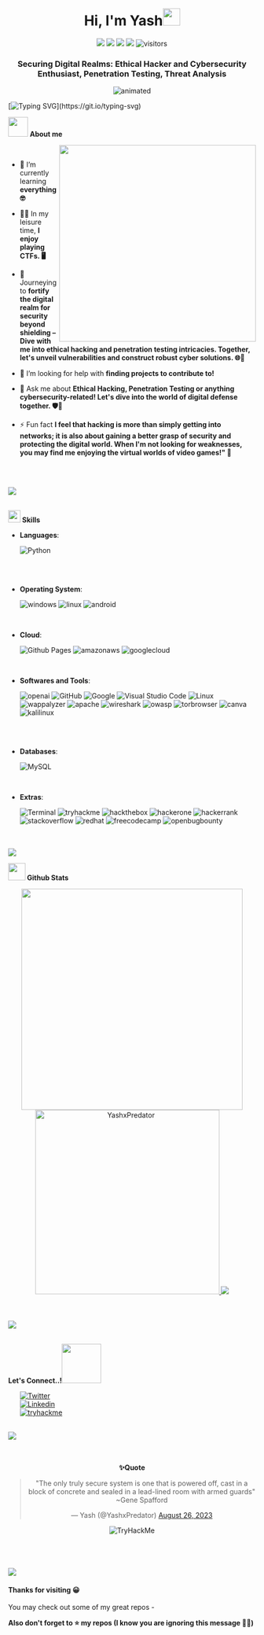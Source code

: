 <h1 align="center"><b>Hi, I'm Yash</b><img src="https://media.giphy.com/media/hvRJCLFzcasrR4ia7z/giphy.gif" width="35"></h1>
<p align="center">
    <a href="https://github.com/YashxPredator/YashxPredator"><img src="https://img.shields.io/badge/status-updating-brightgreen.svg"></a>
    <a href="https://github.com/python/cpython"><img src="https://img.shields.io/badge/Python-3.10-FF1493.svg"></a>  
    <a href="https://github.com/YashxPredator/YashxPredator/stargazers"><img src="https://img.shields.io/github/stars/YashxPredator/YashxPredator.svg"></a>
    <a href="https://github.com/YashxPredator/YashxPredator/network/members"><img src="https://img.shields.io/github/forks/YashxPredator/YashxPredator.svg?color=blue"></a>
    <img src="https://visitor-badge.laobi.icu/badge?page_id=YashxPredator.YashxPredator" alt="visitors"/>
<h3 align="center">Securing Digital Realms: Ethical Hacker and Cybersecurity Enthusiast, Penetration Testing, Threat Analysis</h3>

</p>  
<p align="center">
  <img src="https://wallpaperaccess.com/full/3166727.jpg" alt="animated" />
</p>

<!--   my-ticker --> 

[![Typing SVG](https://readme-typing-svg.herokuapp.com?color=%2336BCF7&center=true&vCenter=false&width=1000&lines=Hi+there+👋,+I+am+Yash;+Welcome+to+My+Profile!)](https://git.io/typing-svg)

<picture><img src = "https://www.icegif.com/wp-content/uploads/2022/12/icegif-498.gif" width = 40px></picture> **About me**

<picture> <img align="right" src="https://media.tenor.com/58XUFFpP-a0AAAAC/cyber.gif" width = 400px></picture>

<br>


- 🌱 I’m currently learning **everything 🤓**

- 👨‍💻 In my leisure time, **I enjoy playing CTFs. 🖥️**

- 🔭 Journeying to **fortify the digital realm for security beyond shielding – Dive with me into ethical hacking and penetration testing intricacies. Together, let's unveil vulnerabilities and construct robust cyber solutions. 🌐🚀**

- 🤝 I’m looking for help with **finding projects to contribute to!**

- 💬 Ask me about **Ethical Hacking, Penetration Testing or anything cybersecurity-related! Let's dive into the world of digital defense together. 🛡️🔐**

- ⚡ Fun fact **I feel that hacking is more than simply getting into networks; it is also about gaining a better grasp of security and protecting the digital world. When I'm not looking for weaknesses, you may find me enjoying the virtual worlds of video games!" 💫**

<br><br>

<img src="https://user-images.githubusercontent.com/73097560/115834477-dbab4500-a447-11eb-908a-139a6edaec5c.gif"><br><br>

<img src="https://media2.giphy.com/media/QssGEmpkyEOhBCb7e1/giphy.gif?cid=ecf05e47a0n3gi1bfqntqmob8g9aid1oyj2wr3ds3mg700bl&rid=giphy.gif" width ="25"><b> Skills</b>
<br>

<p align="center">

- **Languages**:
    
    ![Python](https://img.shields.io/badge/Python%20-%2314354C.svg?style=for-the-badge&logo=python&logoColor=white)

<br>

<br>

<p align="center">

- **Operating System**:
    
    ![windows](https://img.shields.io/badge/windows-0078D4?style=for-the-badge&logo=windows&logoColor=white)
    ![linux](https://img.shields.io/badge/linux-FCC624.svg?&style=for-the-badge&logo=linux&logoColor=white)
    ![android](https://img.shields.io/badge/android-3DDC84.svg?&style=for-the-badge&logo=android&logoColor=white)

<br>

- **Cloud**:

    ![Github Pages](https://img.shields.io/badge/GitHub%20Pages-%23327FC7.svg?style=for-the-badge&logo=github&logoColor=white)
    ![amazonaws](https://img.shields.io/badge/amazon-232F3E?style=for-the-badge&logo=amazonaws&logoColor=white)
    ![googlecloud](https://img.shields.io/badge/google-4285F4?style=for-the-badge&logo=googlecloud&logoColor=white)
  
<br>

- **Softwares and Tools**:

    ![openai](https://img.shields.io/badge/openai-412991.svg?style=for-the-badge&logo=openai&logoColor=white)
    ![GitHub](https://img.shields.io/badge/github-%23121011.svg?style=for-the-badge&logo=github&logoColor=white)
    ![Google](https://img.shields.io/badge/google-%234285F4.svg?style=for-the-badge&logo=google&logoColor=white)
    ![Visual Studio Code](https://img.shields.io/badge/Visual%20Studio%20Code-0078d7.svg?style=for-the-badge&logo=visual-studio-code&logoColor=white)
    ![Linux](https://img.shields.io/badge/Linux-FCC624?style=for-the-badge&logo=linux&logoColor=black) 
    ![wappalyzer](https://img.shields.io/badge/wappalyzer-32067C?style=for-the-badge&logo=wappalyzer&logoColor=white) 
    ![apache](https://img.shields.io/badge/apache-D22128?style=for-the-badge&logo=apache&logoColor=white) 
    ![wireshark](https://img.shields.io/badge/wireshark-1679A7?style=for-the-badge&logo=wireshark&logoColor=white) 
    ![owasp](https://img.shields.io/badge/owasp-000000?style=for-the-badge&logo=owasp&logoColor=white) 
    ![torbrowser](https://img.shields.io/badge/torbrowser-7D4698?style=for-the-badge&logo=torbrowser&logoColor=white) 
    ![canva](https://img.shields.io/badge/canva-00C4CC?style=for-the-badge&logo=canva&logoColor=white) 
    ![kalilinux](https://img.shields.io/badge/kalilinux-557C94?style=for-the-badge&logo=kalilinux&logoColor=white) 

<br>

<br>

<p align="center">

- **Databases**:
    
    ![MySQL](https://img.shields.io/badge/MySQL-005C84?style=for-the-badge&logo=mysql&logoColor=white)

<br>

- **Extras**:

    ![Terminal](https://img.shields.io/badge/Terminal-%23054020?style=for-the-badge&logo=gnu-bash&logoColor=white)
    ![tryhackme](https://img.shields.io/badge/tryhackme-212C42?style=for-the-badge&logo=tryhackme&logoColor=white)
    ![hackthebox](https://img.shields.io/badge/hackthebox-9FEF00?style=for-the-badge&logo=hackthebox&logoColor=white)
    ![hackerone](https://img.shields.io/badge/hackerone-494649?style=for-the-badge&logo=hackerone&logoColor=white)
    ![hackerrank](https://img.shields.io/badge/hackerrank-00EA64?style=for-the-badge&logo=hackerrank&logoColor=white)
    ![stackoverflow](https://img.shields.io/badge/stackoverflow-F58025?style=for-the-badge&logo=stackoverflow&logoColor=white) 
    ![redhat](https://img.shields.io/badge/redhat-EE0000?style=for-the-badge&logo=redhat&logoColor=white)
    ![freecodecamp](https://img.shields.io/badge/freecodecamp-0A0A23?style=for-the-badge&logo=freecodecamp&logoColor=white)
    ![openbugbounty](https://img.shields.io/badge/openbugbounty-F67909?style=for-the-badge&logo=openbugbounty&logoColor=white)   

</p>

<br>
<br>

<img src="https://user-images.githubusercontent.com/73097560/115834477-dbab4500-a447-11eb-908a-139a6edaec5c.gif">

<br>

 <img src="https://media.giphy.com/media/iY8CRBdQXODJSCERIr/giphy.gif" width="35"><b> Github Stats </b>
<br>

<div align="center">

<a href="https://github.com/YashxPredator/">
  <img src="https://github-readme-stats.vercel.app/api?username=YashxPredator&include_all_commits=true&count_private=true&show_icons=true&line_height=20&title_color=7A7ADB&icon_color=2234AE&text_color=D3D3D3&bg_color=0,000000,130F40" width="450"/>
  <img src="https://github-readme-stats.vercel.app/api/top-langs?username=YashxPredator&show_icons=true&locale=en&layout=compact&line_height=20&title_color=7A7ADB&icon_color=2234AE&text_color=D3D3D3&bg_color=0,000000,130F40" width="375"  alt="YashxPredator"/>
<img src="https://github-readme-streak-stats.herokuapp.com/?user=YashxPredator"></img>


</a>
</div>

<br>
<br>
<br>

<img src="https://user-images.githubusercontent.com/73097560/115834477-dbab4500-a447-11eb-908a-139a6edaec5c.gif">

<br>
<br>

<b> Let's Connect..!</b><img src="https://media.tenor.com/yoAqeriAJnIAAAAi/bugcat-bugcatsticker.gif" width ="80">
<br>
<div align='left'>

<ul>

[![Twitter](https://img.shields.io/badge/Twitter-1DA1F2?style=for-the-badge&logo=twitter&logoColor=white&label=Follow%20%40YashxPredator)](https://twitter.com/YashXPredator)  
[![Linkedin](https://img.shields.io/badge/LinkedIn-0077B5?style=for-the-badge&logo=linkedin&logoColor=white&label=Follow%20%40YashxPredator)](https://www.linkedin.com/in/yash-kumar-predator)  
[![tryhackme](https://img.shields.io/badge/tryhackme-0077B5?style=for-the-badge&logo=tryhackme&logoColor=white&label=Follow%20%40YashxPredator)](https://tryhackme.com/p/predatorHunterX)  

</ul>
</div>

<br>
<img src="https://user-images.githubusercontent.com/73097560/115834477-dbab4500-a447-11eb-908a-139a6edaec5c.gif">
<br>
<br>
<br>

<div align='center'>

<b>✨Quote</b>
<blockquote class="twitter-tweet"><p lang="en" dir="ltr">&quot;The only truly secure system is one that is powered off, cast in a block of concrete and sealed in a lead-lined room with armed guards&quot;<br> ~Gene Spafford</p>  
&mdash; Yash (@YashxPredator) <a href="https://twitter.com/YashXPredator/status/1695446333774287127?s=20">August 26, 2023</a></blockquote>
<img src="https://tryhackme-badges.s3.amazonaws.com/predatorHunterX.png" alt="TryHackMe">

</div>
<br>
<br>
<br>
<br>


<img src="https://user-images.githubusercontent.com/73097560/115834477-dbab4500-a447-11eb-908a-139a6edaec5c.gif">


#### Thanks for visiting 😀 
You may check out some of my great repos -  

**Also don't forget to ⭐ my repos (I know you are ignoring this message 🙂🙃)**

